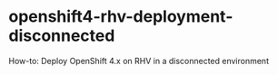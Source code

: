 # openshift4-rhv-deployment-disconnected
How-to: Deploy OpenShift 4.x on RHV in a disconnected environment

